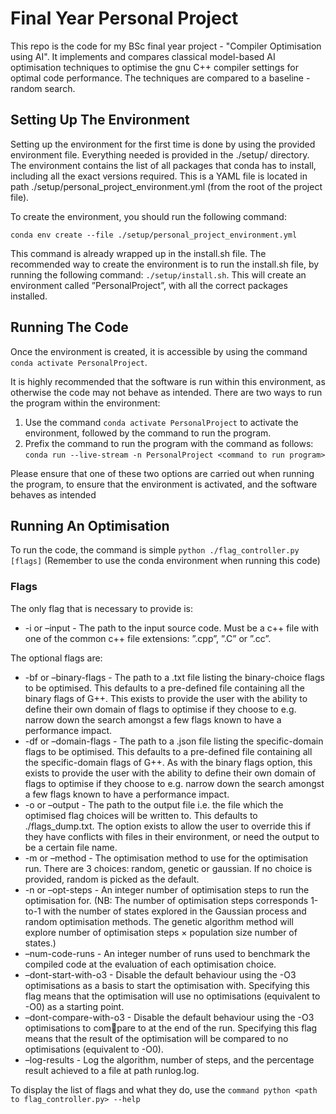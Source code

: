 # Final Year Personal Project
This repo is the code for my BSc final year project - "Compiler Optimisation using AI". It implements and compares classical model-based AI optimisation techniques to optimise the gnu C++ compiler settings for optimal code performance. The techniques are compared to a baseline - random search. 

## Setting Up The Environment
Setting up the environment for the first time is done by using the provided environment file. Everything needed is provided in the ./setup/ directory.
The environment contains the list of all packages that conda has to install, including all the exact versions required. This is a YAML file is located in path ./setup/personal_project_environment.yml
(from the root of the project file).

To create the environment, you should run the following command:

`conda env create --file ./setup/personal_project_environment.yml`

This command is already wrapped up in the install.sh file. The recommended way to create the environment is to run the install.sh file, by running the following command:
`./setup/install.sh`. 
This will create an environment called ”PersonalProject”, with all the correct packages installed.


## Running The Code
Once the environment is created, it is accessible by using the command `conda activate PersonalProject`.

It is highly recommended that the software is run within this environment, as otherwise the
code may not behave as intended. There are two ways to run the program within the environment:

1. Use the command `conda activate PersonalProject` to activate the environment, followed by the command to run the program.
2. Prefix the command to run the program with the command as follows: `conda run --live-stream -n PersonalProject <command to run program>`

Please ensure that one of these two options are carried out when running the program, to ensure
that the environment is activated, and the software behaves as intended

## Running An Optimisation
To run the code, the command is simple `python ./flag_controller.py [flags]` (Remember to use the conda environment when running this code)

### Flags

The only flag that is necessary to provide is:
- -i or –input - The path to the input source code. Must be a c++ file with one of the common
c++ file extensions: ”.cpp”, ”.C” or ”.cc”.

The optional flags are:

- -bf or –binary-flags - The path to a .txt file listing the binary-choice flags to be optimised.
This defaults to a pre-defined file containing all the binary flags of G++. This exists to
provide the user with the ability to define their own domain of flags to optimise if they
choose to e.g. narrow down the search amongst a few flags known to have a performance
impact.
- -df or –domain-flags - The path to a .json file listing the specific-domain flags to be optimised. This defaults to a pre-defined file containing all the specific-domain flags of G++.
As with the binary flags option, this exists to provide the user with the ability to define their own domain of flags to optimise if they choose to e.g. narrow down the search
amongst a few flags known to have a performance impact.
- -o or –output - The path to the output file i.e. the file which the optimised flag choices will
be written to. This defaults to ./flags_dump.txt. The option exists to allow the user
to override this if they have conflicts with files in their environment, or need the output
to be a certain file name.
- -m or –method - The optimisation method to use for the optimisation run. There are 3
choices: random, genetic or gaussian. If no choice is provided, random is picked as the
default.
- -n or –opt-steps - An integer number of optimisation steps to run the optimisation for. (NB:
The number of optimisation steps corresponds 1-to-1 with the number of states explored in
the Gaussian process and random optimisation methods. The genetic algorithm method
will explore number of optimisation steps × population size number of states.)
- –num-code-runs - An integer number of runs used to benchmark the compiled code at the
evaluation of each optimisation choice.
- –dont-start-with-o3 - Disable the default behaviour using the -O3 optimisations as a basis
to start the optimisation with. Specifying this flag means that the optimisation will use
no optimisations (equivalent to -O0) as a starting point.
- –dont-compare-with-o3 - Disable the default behaviour using the -O3 optimisations to compare to at the end of the run. Specifying this flag means that the result of the optimisation
will be compared to no optimisations (equivalent to -O0).
- –log-results - Log the algorithm, number of steps, and the percentage result achieved to a file
at path runlog.log.


To display the list of flags and what they do, use the `command python <path to flag_controller.py> --help`
